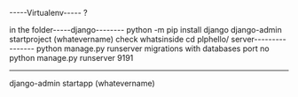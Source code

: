-----Virtualenv-----
?

in the folder-----django--------
python -m pip install django
django-admin startproject (whatevername)
check whatsinside
cd plphello/
server----------------
python manage.py runserver
migrations with databases
port no
python manage.py runserver 9191

-----
django-admin startapp (whatevername)
